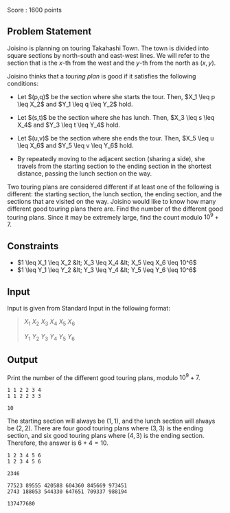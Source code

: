 Score : $1600$ points

## Problem Statement

Joisino is planning on touring Takahashi Town.
The town is divided into square sections by north-south and east-west lines.
We will refer to the section that is the $x$-th from the west and the $y$-th from the north as $(x,y)$.

Joisino thinks that a *touring plan* is good if it satisfies the following conditions:

- <p>Let $(p,q)$ be the section where she starts the tour. Then, $X_1 \leq p \leq X_2$ and $Y_1 \leq q \leq Y_2$ hold.</p>
- <p>Let $(s,t)$ be the section where she has lunch. Then, $X_3 \leq s \leq X_4$ and $Y_3 \leq t \leq Y_4$ hold.</p>
- <p>Let $(u,v)$ be the section where she ends the tour. Then, $X_5 \leq u \leq X_6$ and $Y_5 \leq v \leq Y_6$ hold.</p>
- <p>By repeatedly moving to the adjacent section (sharing a side), she travels from the starting section to the ending section in the shortest distance, passing the lunch section on the way.</p>

Two touring plans are considered different if at least one of the following is different: the starting section, the lunch section, the ending section, and the sections that are visited on the way.
Joisino would like to know how many different good touring plans there are.
Find the number of the different good touring plans.
Since it may be extremely large, find the count modulo $10^9+7$.

## Constraints

- $1 \leq X_1 \leq X_2 &lt; X_3 \leq X_4 &lt; X_5 \leq X_6 \leq 10^6$
- $1 \leq Y_1 \leq Y_2 &lt; Y_3 \leq Y_4 &lt; Y_5 \leq Y_6 \leq 10^6$

## Input

Input is given from Standard Input in the following format:

> $X_1$ $X_2$ $X_3$ $X_4$ $X_5$ $X_6$
> 
> $Y_1$ $Y_2$ $Y_3$ $Y_4$ $Y_5$ $Y_6$

## Output

Print the number of the different good touring plans, modulo $10^9+7$.

```input1
1 1 2 2 3 4
1 1 2 2 3 3
```

```output1
10
```

The starting section will always be $(1,1)$, and the lunch section will always be $(2,2)$.
There are four good touring plans where $(3,3)$ is the ending section, and six good touring plans where $(4,3)$ is the ending section.
Therefore, the answer is $6+4=10$.

```input2
1 2 3 4 5 6
1 2 3 4 5 6
```

```output2
2346
```

```input3
77523 89555 420588 604360 845669 973451
2743 188053 544330 647651 709337 988194
```

```output3
137477680
```